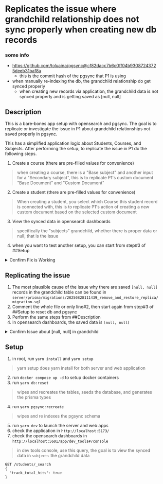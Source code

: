 # Replicates the issue where grandchild relationship does not sync properly when creating new db records

### some info
- https://github.com/toluaina/pgsync@cf82dacc7b6c0ff04b93087243725deeb31baf8a
  - this is the commit hash of the pgsync that P1 is using
- when manually re-indexing the db, the grandchild relationship do get synced properly
  - when creating new records via application, the grandchild data is not synced properly and is getting saved as [null, null]

## Description
This is a bare-bones app setup with opensearch and pgsync. The goal is to replicate or investigate the issue in P1 about grandchild relationships not saved properly in pgsync.

This has a simplified application logic about Students, Courses, and Subjects.
After performing the setup, to replicate the issue in P1 do the following steps.
1. Create a course (there are pre-filled values for convenience)
> when creating a course, there is a "Base subject" and another input for a "Secondary subject", this is to replicate P1's custom document "Base Document" and "Custom Document"
2. Create a student (there are pre-filled values for convenience)
> When creating a student, you select which Course this student record is connected with, this is to replicate P1's action of creating a new custom document based on the selected custom document
3. View the synced data in opensearch dashboards
> specifically the "subjects" grandchild, whether there is proper data or null, that is the issue
4. when you want to test another setup, you can start from step#3 of ##Setup

<details>
<summary>Confirm Fix is Working</summary>
  
  [confirm fix is working.webm](https://github.com/user-attachments/assets/aa300e01-21f1-4593-b0ec-091b2ef5340b)
  
</details>

## Replicating the issue
1. The most plausible cause of the issue why there are saved `[null, null]` records in the grandchild table can be found in `server/prisma/migrations/20250828111439_remove_and_restore_replica/migration.sql`
2. Comment the whole file or only line#2, then start again from step#3 of ##Setup to reset db and pgsync
3. Perform the same steps from ##Description
4. In opensearch dashboards, the saved data is `[null, null]`

<details>
<summary>Confirm Issue about [null, null] in grandchild</summary>
  
  [confirm issue.webm](https://github.com/user-attachments/assets/586fe269-8b17-47b2-aa2b-5a42b1aa8cde)
  
</details>

## Setup
1. in root, run `yarn install` and `yarn setup`
> yarn setup does yarn install for both server and web application
2. run `docker compose up -d` to setup docker containers
3. run `yarn db:reset`
> wipes and recreates the tables, seeds the database, and generates the prisma types
4. run `yarn pgsync:recreate`
> wipes and re indexes the pgsync schema
5. run `yarn dev` to launch the server and web apps
6. check the application in `http://localhost:5173/`
7. check the opensearch dashboards in `http://localhost:5601/app/dev_tools#/console`
> in dev tools console, use this query, the goal is to view the synced data in `subjects` the grandchild data
```
GET /students/_search
{
  "track_total_hits": true
}
```

